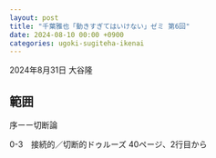 ```yaml
---
layout: post
title: "千葉雅也「動きすぎてはいけない」ゼミ 第6回"
date: 2024-08-10 00:00 +0900
categories: ugoki-sugiteha-ikenai
---
```

2024年8月31日 大谷隆

## 範囲

序ーー切断論

0-3　接続的／切断的ドゥルーズ
40ページ、2行目から
